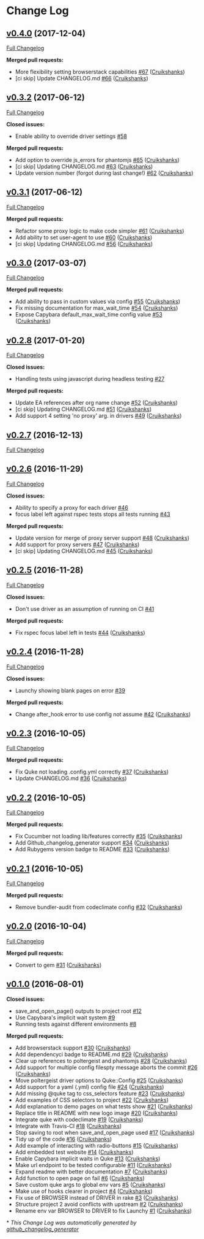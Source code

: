 # Change Log

## [v0.4.0](https://github.com/DEFRA/quke/tree/v0.4.0) (2017-12-04)
[Full Changelog](https://github.com/DEFRA/quke/compare/v0.3.2...v0.4.0)

**Merged pull requests:**

- More flexibility setting browserstack capabilities [\#67](https://github.com/DEFRA/quke/pull/67) ([Cruikshanks](https://github.com/Cruikshanks))
- \[ci skip\] Update CHANGELOG.md [\#66](https://github.com/DEFRA/quke/pull/66) ([Cruikshanks](https://github.com/Cruikshanks))

## [v0.3.2](https://github.com/DEFRA/quke/tree/v0.3.2) (2017-06-12)
[Full Changelog](https://github.com/DEFRA/quke/compare/v0.3.1...v0.3.2)

**Closed issues:**

- Enable ability to override driver settings [\#58](https://github.com/DEFRA/quke/issues/58)

**Merged pull requests:**

- Add option to override js\_errors for phantomjs [\#65](https://github.com/DEFRA/quke/pull/65) ([Cruikshanks](https://github.com/Cruikshanks))
- \[ci skip\] Updating CHANGELOG.md [\#63](https://github.com/DEFRA/quke/pull/63) ([Cruikshanks](https://github.com/Cruikshanks))
- Update version number \(forgot during last change!\) [\#62](https://github.com/DEFRA/quke/pull/62) ([Cruikshanks](https://github.com/Cruikshanks))

## [v0.3.1](https://github.com/DEFRA/quke/tree/v0.3.1) (2017-06-12)
[Full Changelog](https://github.com/DEFRA/quke/compare/v0.3.0...v0.3.1)

**Merged pull requests:**

- Refactor some proxy logic to make code simpler [\#61](https://github.com/DEFRA/quke/pull/61) ([Cruikshanks](https://github.com/Cruikshanks))
- Add ability to set user-agent to use [\#60](https://github.com/DEFRA/quke/pull/60) ([Cruikshanks](https://github.com/Cruikshanks))
- \[ci skip\] Updating CHANGELOG.md [\#56](https://github.com/DEFRA/quke/pull/56) ([Cruikshanks](https://github.com/Cruikshanks))

## [v0.3.0](https://github.com/DEFRA/quke/tree/v0.3.0) (2017-03-07)
[Full Changelog](https://github.com/DEFRA/quke/compare/v0.2.8...v0.3.0)

**Merged pull requests:**

- Add ability to pass in custom values via config [\#55](https://github.com/DEFRA/quke/pull/55) ([Cruikshanks](https://github.com/Cruikshanks))
- Fix missing documentation for max\_wait\_time [\#54](https://github.com/DEFRA/quke/pull/54) ([Cruikshanks](https://github.com/Cruikshanks))
- Expose Capybara default\_max\_wait\_time config value [\#53](https://github.com/DEFRA/quke/pull/53) ([Cruikshanks](https://github.com/Cruikshanks))

## [v0.2.8](https://github.com/DEFRA/quke/tree/v0.2.8) (2017-01-20)
[Full Changelog](https://github.com/DEFRA/quke/compare/v0.2.7...v0.2.8)

**Closed issues:**

- Handling tests using javascript during headless testing [\#27](https://github.com/DEFRA/quke/issues/27)

**Merged pull requests:**

- Update EA references after org name change [\#52](https://github.com/DEFRA/quke/pull/52) ([Cruikshanks](https://github.com/Cruikshanks))
- \[ci skip\] Updating CHANGELOG.md [\#51](https://github.com/DEFRA/quke/pull/51) ([Cruikshanks](https://github.com/Cruikshanks))
- Add support 4 setting 'no proxy' arg. in drivers [\#49](https://github.com/DEFRA/quke/pull/49) ([Cruikshanks](https://github.com/Cruikshanks))

## [v0.2.7](https://github.com/DEFRA/quke/tree/v0.2.7) (2016-12-13)
[Full Changelog](https://github.com/DEFRA/quke/compare/v0.2.6...v0.2.7)

## [v0.2.6](https://github.com/DEFRA/quke/tree/v0.2.6) (2016-11-29)
[Full Changelog](https://github.com/DEFRA/quke/compare/v0.2.5...v0.2.6)

**Closed issues:**

- Ability to specify a proxy for each driver [\#46](https://github.com/DEFRA/quke/issues/46)
- focus label left against rspec tests stops all tests running [\#43](https://github.com/DEFRA/quke/issues/43)

**Merged pull requests:**

- Update version for merge of proxy server support [\#48](https://github.com/DEFRA/quke/pull/48) ([Cruikshanks](https://github.com/Cruikshanks))
- Add support for proxy servers [\#47](https://github.com/DEFRA/quke/pull/47) ([Cruikshanks](https://github.com/Cruikshanks))
- \[ci skip\] Updating CHANGELOG.md [\#45](https://github.com/DEFRA/quke/pull/45) ([Cruikshanks](https://github.com/Cruikshanks))

## [v0.2.5](https://github.com/DEFRA/quke/tree/v0.2.5) (2016-11-28)
[Full Changelog](https://github.com/DEFRA/quke/compare/v0.2.4...v0.2.5)

**Closed issues:**

- Don't use driver as an assumption of running on CI [\#41](https://github.com/DEFRA/quke/issues/41)

**Merged pull requests:**

- Fix rspec focus label left in tests [\#44](https://github.com/DEFRA/quke/pull/44) ([Cruikshanks](https://github.com/Cruikshanks))

## [v0.2.4](https://github.com/DEFRA/quke/tree/v0.2.4) (2016-11-28)
[Full Changelog](https://github.com/DEFRA/quke/compare/v0.2.3...v0.2.4)

**Closed issues:**

- Launchy showing blank pages on error [\#39](https://github.com/DEFRA/quke/issues/39)

**Merged pull requests:**

- Change after\_hook error to use config not assume [\#42](https://github.com/DEFRA/quke/pull/42) ([Cruikshanks](https://github.com/Cruikshanks))

## [v0.2.3](https://github.com/DEFRA/quke/tree/v0.2.3) (2016-10-05)
[Full Changelog](https://github.com/DEFRA/quke/compare/v0.2.2...v0.2.3)

**Merged pull requests:**

- Fix Quke not loading .config.yml correctly [\#37](https://github.com/DEFRA/quke/pull/37) ([Cruikshanks](https://github.com/Cruikshanks))
- Update CHANGELOG.md [\#36](https://github.com/DEFRA/quke/pull/36) ([Cruikshanks](https://github.com/Cruikshanks))

## [v0.2.2](https://github.com/DEFRA/quke/tree/v0.2.2) (2016-10-05)
[Full Changelog](https://github.com/DEFRA/quke/compare/v0.2.1...v0.2.2)

**Merged pull requests:**

- Fix Cucumber not loading lib/features correctly [\#35](https://github.com/DEFRA/quke/pull/35) ([Cruikshanks](https://github.com/Cruikshanks))
- Add Github\_changelog\_generator support [\#34](https://github.com/DEFRA/quke/pull/34) ([Cruikshanks](https://github.com/Cruikshanks))
- Add Rubygems version badge to README [\#33](https://github.com/DEFRA/quke/pull/33) ([Cruikshanks](https://github.com/Cruikshanks))

## [v0.2.1](https://github.com/DEFRA/quke/tree/v0.2.1) (2016-10-05)
[Full Changelog](https://github.com/DEFRA/quke/compare/v0.2.0...v0.2.1)

**Merged pull requests:**

- Remove bundler-audit from codeclimate config [\#32](https://github.com/DEFRA/quke/pull/32) ([Cruikshanks](https://github.com/Cruikshanks))

## [v0.2.0](https://github.com/DEFRA/quke/tree/v0.2.0) (2016-10-04)
[Full Changelog](https://github.com/DEFRA/quke/compare/v0.1.0...v0.2.0)

**Merged pull requests:**

- Convert to gem [\#31](https://github.com/DEFRA/quke/pull/31) ([Cruikshanks](https://github.com/Cruikshanks))

## [v0.1.0](https://github.com/DEFRA/quke/tree/v0.1.0) (2016-08-01)
**Closed issues:**

- save\_and\_open\_page\(\) outputs to project root [\#12](https://github.com/DEFRA/quke/issues/12)
- Use Capybara's implicit wait system [\#9](https://github.com/DEFRA/quke/issues/9)
- Running tests against different environments [\#8](https://github.com/DEFRA/quke/issues/8)

**Merged pull requests:**

- Add browserstack support [\#30](https://github.com/DEFRA/quke/pull/30) ([Cruikshanks](https://github.com/Cruikshanks))
- Add dependencyci badge to README.md [\#29](https://github.com/DEFRA/quke/pull/29) ([Cruikshanks](https://github.com/Cruikshanks))
- Clear up references to poltergeist and phantomjs [\#28](https://github.com/DEFRA/quke/pull/28) ([Cruikshanks](https://github.com/Cruikshanks))
- Add support for multiple config filespty message aborts the commit [\#26](https://github.com/DEFRA/quke/pull/26) ([Cruikshanks](https://github.com/Cruikshanks))
- Move poltergeist driver options to Quke::Config [\#25](https://github.com/DEFRA/quke/pull/25) ([Cruikshanks](https://github.com/Cruikshanks))
- Add support for a yaml \(.yml\) config file [\#24](https://github.com/DEFRA/quke/pull/24) ([Cruikshanks](https://github.com/Cruikshanks))
- Add missing @quke tag to css\_selectors feature [\#23](https://github.com/DEFRA/quke/pull/23) ([Cruikshanks](https://github.com/Cruikshanks))
- Add examples of CSS selectors to project [\#22](https://github.com/DEFRA/quke/pull/22) ([Cruikshanks](https://github.com/Cruikshanks))
- Add explanation to demo pages on what tests show [\#21](https://github.com/DEFRA/quke/pull/21) ([Cruikshanks](https://github.com/Cruikshanks))
- Replace title in README with new logo image [\#20](https://github.com/DEFRA/quke/pull/20) ([Cruikshanks](https://github.com/Cruikshanks))
- Integrate quke with codeclimate [\#19](https://github.com/DEFRA/quke/pull/19) ([Cruikshanks](https://github.com/Cruikshanks))
- Integrate with Travis-CI [\#18](https://github.com/DEFRA/quke/pull/18) ([Cruikshanks](https://github.com/Cruikshanks))
- Stop saving to root when save\_and\_open\_page used [\#17](https://github.com/DEFRA/quke/pull/17) ([Cruikshanks](https://github.com/Cruikshanks))
- Tidy up of the code [\#16](https://github.com/DEFRA/quke/pull/16) ([Cruikshanks](https://github.com/Cruikshanks))
- Add example of interacting with radio-buttons [\#15](https://github.com/DEFRA/quke/pull/15) ([Cruikshanks](https://github.com/Cruikshanks))
- Add embedded test website [\#14](https://github.com/DEFRA/quke/pull/14) ([Cruikshanks](https://github.com/Cruikshanks))
- Enable Capybara implicit waits in Quke [\#13](https://github.com/DEFRA/quke/pull/13) ([Cruikshanks](https://github.com/Cruikshanks))
- Make url endpoint to be tested configurable [\#11](https://github.com/DEFRA/quke/pull/11) ([Cruikshanks](https://github.com/Cruikshanks))
- Expand readme with better documentation [\#7](https://github.com/DEFRA/quke/pull/7) ([Cruikshanks](https://github.com/Cruikshanks))
- Add function to open page on fail [\#6](https://github.com/DEFRA/quke/pull/6) ([Cruikshanks](https://github.com/Cruikshanks))
- Save custom quke args to global env vars [\#5](https://github.com/DEFRA/quke/pull/5) ([Cruikshanks](https://github.com/Cruikshanks))
- Make use of hooks clearer in project [\#4](https://github.com/DEFRA/quke/pull/4) ([Cruikshanks](https://github.com/Cruikshanks))
- Fix use of BROWSER instead of DRIVER in rake [\#3](https://github.com/DEFRA/quke/pull/3) ([Cruikshanks](https://github.com/Cruikshanks))
- Structure project 2 avoid conflicts with upstream [\#2](https://github.com/DEFRA/quke/pull/2) ([Cruikshanks](https://github.com/Cruikshanks))
- Rename env var BROWSER to DRIVER to fix Launchy [\#1](https://github.com/DEFRA/quke/pull/1) ([Cruikshanks](https://github.com/Cruikshanks))



\* *This Change Log was automatically generated by [github_changelog_generator](https://github.com/skywinder/Github-Changelog-Generator)*